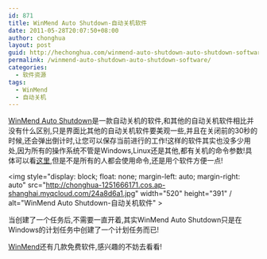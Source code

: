 ```yaml
---
id: 871
title: WinMend Auto Shutdown-自动关机软件
date: 2011-05-28T20:07:50+08:00
author: chonghua
layout: post
guid: http://hechonghua.com/winmend-auto-shutdown-auto-shutdown-software/
permalink: /winmend-auto-shutdown-auto-shutdown-software/
categories:
  - 软件资源
tags:
  - WinMend
  - 自动关机
---
```

<a href="http://www.winmend.com/auto-shutdown/" target="_blank">WinMend Auto Shutdown</a>是一款自动关机的软件,和其他的自动关机软件相比并没有什么区别,只是界面比其他的自动关机软件要美观一些,并且在关闭前的30秒的时候,还会弹出倒计时,让您可以保存当前进行的工作!这样的软件其实也没多少用处,因为所有的操作系统不管是Windows,Linux还是其他,都有关机的命令参数!具体可以看<a href="http://en.wikipedia.org/wiki/Shutdown_%28computing%29" target="_blank">这里</a>,但是不是所有的人都会使用命令,还是用个软件方便一点!

<!--more-->

<img style="display: block; float: none; margin-left: auto; margin-right: auto" src="http://chonghua-1251666171.cos.ap-shanghai.myqcloud.com/24a8d6a1.jpg" width="520" height="391" / alt="WinMend Auto Shutdown-自动关机软件" > 

当创建了一个任务后,不需要一直开着,其实WinMend Auto Shutdown只是在Windows的计划任务中创建了一个计划任务而已!

<a href="http://www.winmend.com/" target="_blank">WinMend</a>还有几款免费软件,感兴趣的不妨去看看!